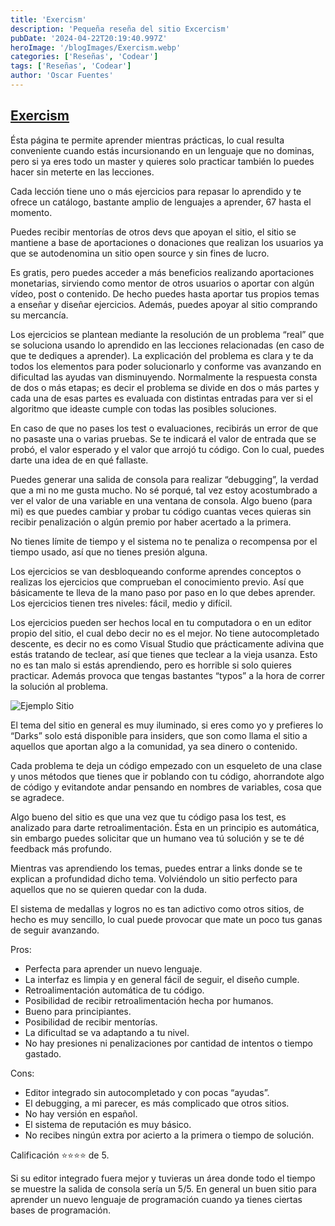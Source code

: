 ```yaml
---
title: 'Exercism'
description: 'Pequeña reseña del sitio Excercism'
pubDate: '2024-04-22T20:19:40.997Z'
heroImage: '/blogImages/Exercism.webp'
categories: ['Reseñas', 'Codear']
tags: ['Reseñas', 'Codear']
author: 'Oscar Fuentes'
---
```


## [Exercism](https://exercism.org/)

Ésta página te permite aprender mientras prácticas, lo cual resulta conveniente cuando estás incursionando en un lenguaje que no dominas, pero si ya eres todo un master y quieres solo practicar también lo puedes hacer sin meterte en las lecciones.

Cada lección tiene uno o más ejercicios para repasar lo aprendido y te ofrece un catálogo, bastante amplio de lenguajes a aprender, 67 hasta el momento.

Puedes recibir mentorías de otros devs que apoyan el sitio, el sitio se mantiene a base de aportaciones o donaciones que realizan los usuarios ya que se autodenomina un sitio open source y sin fines de lucro.

Es gratis, pero puedes acceder a más beneficios realizando aportaciones monetarias, sirviendo como mentor de otros usuarios o aportar con algún vídeo, post o contenido. De hecho puedes hasta aportar tus propios temas a enseñar y diseñar ejercicios. Además, puedes apoyar al sitio comprando su mercancía.

Los ejercicios se plantean mediante la resolución de un problema “real” que se soluciona usando lo aprendido en las lecciones relacionadas (en caso de que te dediques a aprender). La explicación del problema es clara y te da todos los elementos para poder solucionarlo y conforme vas avanzando en dificultad las ayudas van disminuyendo. Normalmente la respuesta consta de dos o más etapas; es decir el problema se divide en dos o más partes y cada una de esas partes es evaluada con distintas entradas para ver si el algoritmo que ideaste cumple con todas las posibles soluciones.

En caso de que no pases los test o evaluaciones, recibirás un error de que no pasaste una o varias pruebas. Se te indicará el valor de entrada que se probó, el valor esperado y el valor que arrojó tu código. Con lo cual, puedes darte una idea de en qué fallaste.

Puedes generar una salida de consola para realizar “debugging”, la verdad que a mi no me gusta mucho. No sé porqué, tal vez estoy acostumbrado a ver el valor de una variable en una ventana de consola. Algo bueno (para mi) es que puedes cambiar y probar tu código cuantas veces quieras sin recibir penalización o algún premio por haber acertado a la primera.

No tienes límite de tiempo y el sistema no te penaliza o recompensa por el tiempo usado, así que no tienes presión alguna.

Los ejercicios se van desbloqueando conforme aprendes conceptos o realizas los ejercicios que comprueban el conocimiento previo. Así que básicamente te lleva de la mano paso por paso en lo que debes aprender. Los ejercicios tienen tres niveles: fácil, medio y difícil.

Los ejercicios pueden ser hechos local en tu computadora o en un editor propio del sitio, el cual debo decir no es el mejor. No tiene autocompletado descente, es decir no es como Visual Studio que prácticamente adivina que estás tratando de teclear, así que tienes que teclear a la vieja usanza. Esto no es tan malo si estás aprendiendo, pero es horrible si solo quieres practicar. Además provoca que tengas bastantes “typos” a la hora de correr la solución al problema.

![Ejemplo Sitio](/blogImages\excersice_1.webp)

El tema del sitio en general es muy iluminado, si eres como yo y prefieres lo “Darks” solo está disponible para insiders, que son como llama el sitio a aquellos que aportan algo a la comunidad, ya sea dinero o contenido.

Cada problema te deja un código empezado con un esqueleto de una clase y unos métodos que tienes que ir poblando con tu código, ahorrandote algo de código y evitandote andar pensando en nombres de variables, cosa que se agradece.

Algo bueno del sitio es que una vez que tu código pasa los test, es analizado para darte retroalimentación. Ésta en un principio es automática, sin embargo puedes solicitar que un humano vea tú solución y se te dé feedback más profundo.

Mientras vas aprendiendo los temas, puedes entrar a links donde se te explican a profundidad dicho tema. Volviéndolo un sitio perfecto para aquellos que no se quieren quedar con la duda.

El sistema de medallas y logros no es tan adictivo como otros sitios, de hecho es muy sencillo, lo cual puede provocar que mate un poco tus ganas de seguir avanzando.

Pros:

- Perfecta para aprender un nuevo lenguaje.
- La interfaz es limpia y en general fácil de seguir, el diseño cumple.
- Retroalimentación automática de tu código.
- Posibilidad de recibir retroalimentación hecha por humanos.
- Bueno para principiantes.
- Posibilidad de recibir mentorías.
- La dificultad se va adaptando a tu nivel.
- No hay presiones ni penalizaciones por cantidad de intentos o tiempo gastado.

Cons:

- Editor integrado sin autocompletado y con pocas “ayudas”.
- El debugging, a mi parecer, es más complicado que otros sitios.
- No hay versión en español.
- El sistema de reputación es muy básico.
- No recibes ningún extra por acierto a la primera o tiempo de solución.

Calificación ⭐⭐⭐⭐ de 5.

Si su editor integrado fuera mejor y tuvieras un área donde todo el tiempo se muestre la salida de consola sería un 5/5. En general un buen sitio para aprender un nuevo lenguaje de programación cuando ya tienes ciertas bases de programación.
